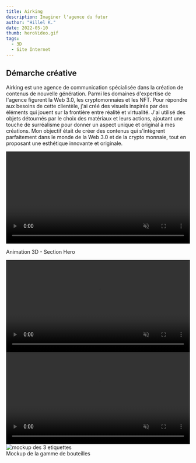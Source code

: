 ```yaml
---
title: Airking
description: Imaginer l'agence du futur
author: "Hillel K."
date: 2022-05-10
thumb: heroVideo.gif
tags:
  - 3D 
  - Site Internet
---
```


## Démarche créative
Airking est une agence de communication spécialisée dans la création de contenus de nouvelle génération. Parmi les domaines d'expertise de l'agence figurent la Web 3.0, les cryptomonnaies et les NFT. Pour répondre aux besoins de cette clientèle, j'ai créé des visuels inspirés par des éléments qui jouent sur la frontière entre réalité et virtualité. J'ai utilisé des objets détournés par le choix des matériaux et leurs actions, ajoutant une touche de surréalisme pour donner un aspect unique et original à mes créations. Mon objectif était de créer des contenus qui s'intègrent parfaitement dans le monde de la Web 3.0 et de la crypto monnaie, tout en proposant une esthétique innovante et originale.


<video width="100%" height="auto" loop autoplay muted>
  <source src="/projets/img/airking/heroVideo.mp4" type="video/mp4">
Your browser does not support the video tag.
</video>
<p>Animation 3D - Section Hero</p>

<video width="100%" height="auto" loop autoplay muted>
  <source src="/projets/img/airking/main.mp4" type="video/mp4">
Your browser does not support the video tag.
</video>

<video width="100%" height="auto" loop autoplay muted>
  <source src="/projets/img/airking/loopRing.webm" type="video/webm">
Your browser does not support the video tag.
</video>




<img class="rounded imgProjet" src="/projets/img/tourCampanet/gammePresentation.jpg" alt="mockup des 3 etiquettes"/>
<figcaption>Mockup de la gamme de bouteilles</figcaption> 